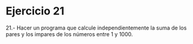 # Ejercicio 21
21.- Hacer un programa que calcule independientemente la suma de los pares y los impares de
los números entre 1 y 1000. 